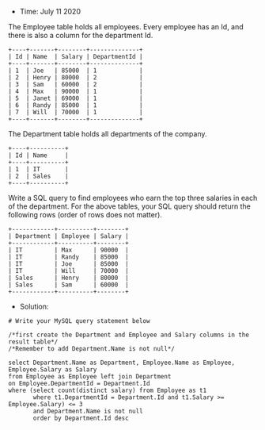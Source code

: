 * Time: July 11 2020

The Employee table holds all employees. Every employee has an Id, and there is also a column for the department Id.

```
+----+-------+--------+--------------+
| Id | Name  | Salary | DepartmentId |
+----+-------+--------+--------------+
| 1  | Joe   | 85000  | 1            |
| 2  | Henry | 80000  | 2            |
| 3  | Sam   | 60000  | 2            |
| 4  | Max   | 90000  | 1            |
| 5  | Janet | 69000  | 1            |
| 6  | Randy | 85000  | 1            |
| 7  | Will  | 70000  | 1            |
+----+-------+--------+--------------+

```
The Department table holds all departments of the company.

```
+----+----------+
| Id | Name     |
+----+----------+
| 1  | IT       |
| 2  | Sales    |
+----+----------+

```
Write a SQL query to find employees who earn the top three salaries in each of the department. For the above tables, your SQL query should return the following rows (order of rows does not matter).

```
+------------+----------+--------+
| Department | Employee | Salary |
+------------+----------+--------+
| IT         | Max      | 90000  |
| IT         | Randy    | 85000  |
| IT         | Joe      | 85000  |
| IT         | Will     | 70000  |
| Sales      | Henry    | 80000  |
| Sales      | Sam      | 60000  |
+------------+----------+--------+
```
* Solution:

```
# Write your MySQL query statement below

/*first create the Department and Employee and Salary columns in the result table*/
/*Remember to add Department.Name is not null*/

select Department.Name as Department, Employee.Name as Employee, Employee.Salary as Salary
from Employee as Employee left join Department
on Employee.DepartmentId = Department.Id
where (select count(distinct salary) from Employee as t1 
       where t1.DepartmentId = Department.Id and t1.Salary >= Employee.Salary) <= 3
       and Department.Name is not null
       order by Department.Id desc
       
```
